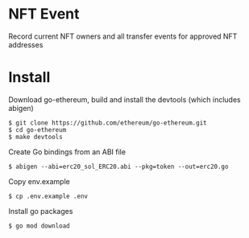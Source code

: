 # NFT Event
Record current NFT owners and all transfer events for approved NFT addresses

# Install
Download go-ethereum, build and install the devtools (which includes abigen)
```
$ git clone https://github.com/ethereum/go-ethereum.git
$ cd go-ethereum
$ make devtools
```

Create Go bindings from an ABI file
```
$ abigen --abi=erc20_sol_ERC20.abi --pkg=token --out=erc20.go
```

Copy env.example
```
$ cp .env.example .env
```

Install go packages
```
$ go mod download
```